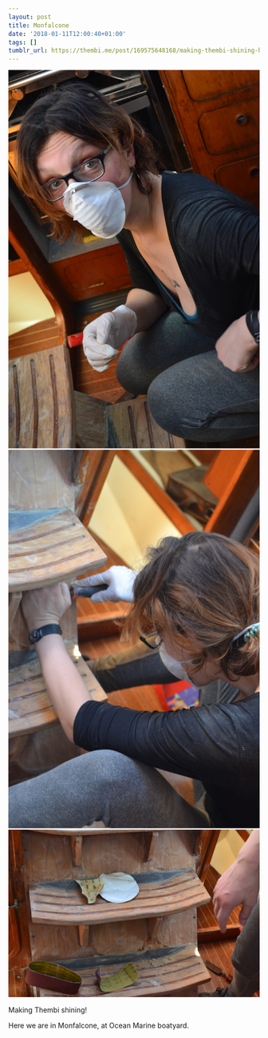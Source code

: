 ```yaml
---
layout: post
title: Monfalcone
date: '2018-01-11T12:00:40+01:00'
tags: []
tumblr_url: https://thembi.me/post/169575648168/making-thembi-shining-here-we-are-in-monfalcone
---
```

 ![](/files/tumblr_p24tzp3umy1tq106bo2_1280.jpg)  
 ![](/files/tumblr_p24tzp3umy1tq106bo1_1280.jpg)  
 ![](/files/tumblr_p24tzp3umy1tq106bo3_1280.jpg)  
  

Making Thembi shining!

Here we are in Monfalcone, at Ocean Marine boatyard.

